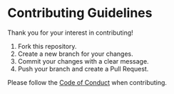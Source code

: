 # Contributing Guidelines

Thank you for your interest in contributing!

1. Fork this repository.  
2. Create a new branch for your changes.  
3. Commit your changes with a clear message.  
4. Push your branch and create a Pull Request.  

Please follow the [Code of Conduct](CODE_OF_CONDUCT.md) when contributing.
